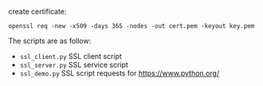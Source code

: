 create certificate:

    openssl req -new -x509 -days 365 -nodes -out cert.pem -keyout key.pem

The scripts are as follow:

- `ssl_client.py` SSL client script
- `ssl_server.py` SSL service script
- `ssl_demo.py` SSL script requests for https://www.python.org/


